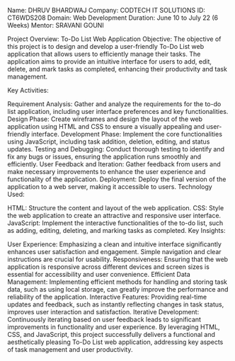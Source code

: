 Name: DHRUV BHARDWAJ 
Company: CODTECH IT SOLUTIONS 
ID: CT6WDS208 
Domain: Web Development 
Duration: June 10 to July 22 (6 Weeks) 
Mentor: SRAVANI GOUNI


Project Overview: To-Do List Web Application
Objective:
The objective of this project is to design and develop a user-friendly To-Do List web application that allows users to efficiently manage their tasks. The application aims to provide an intuitive interface for users to add, edit, delete, and mark tasks as completed, enhancing their productivity and task management.

Key Activities:

Requirement Analysis: Gather and analyze the requirements for the to-do list application, including user interface preferences and key functionalities.
Design Phase: Create wireframes and design the layout of the web application using HTML and CSS to ensure a visually appealing and user-friendly interface.
Development Phase: Implement the core functionalities using JavaScript, including task addition, deletion, editing, and status updates.
Testing and Debugging: Conduct thorough testing to identify and fix any bugs or issues, ensuring the application runs smoothly and efficiently.
User Feedback and Iteration: Gather feedback from users and make necessary improvements to enhance the user experience and functionality of the application.
Deployment: Deploy the final version of the application to a web server, making it accessible to users.
Technology Used:

HTML: Structure the content and layout of the web application.
CSS: Style the web application to create an attractive and responsive user interface.
JavaScript: Implement the interactive functionalities of the to-do list, such as adding, editing, deleting, and marking tasks as completed.
Key Insights:

User Experience: Emphasizing a clean and intuitive interface significantly enhances user satisfaction and engagement. Simple navigation and clear instructions are crucial for usability.
Responsiveness: Ensuring that the web application is responsive across different devices and screen sizes is essential for accessibility and user convenience.
Efficient Data Management: Implementing efficient methods for handling and storing task data, such as using local storage, can greatly improve the performance and reliability of the application.
Interactive Features: Providing real-time updates and feedback, such as instantly reflecting changes in task status, improves user interaction and satisfaction.
Iterative Development: Continuously iterating based on user feedback leads to significant improvements in functionality and user experience.
By leveraging HTML, CSS, and JavaScript, this project successfully delivers a functional and aesthetically pleasing To-Do List web application, addressing key aspects of task management and user productivity.





